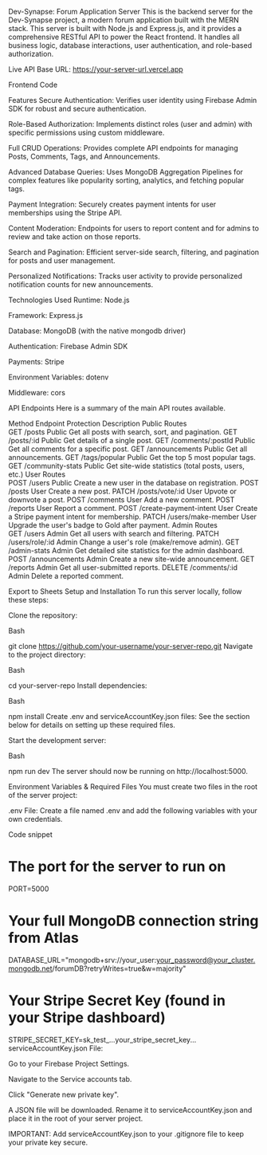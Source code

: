 Dev-Synapse: Forum Application Server
This is the backend server for the Dev-Synapse project, a modern forum application built with the MERN stack. This server is built with Node.js and Express.js, and it provides a comprehensive RESTful API to power the React frontend. It handles all business logic, database interactions, user authentication, and role-based authorization.

Live API Base URL: https://your-server-url.vercel.app

Frontend Code

Features
Secure Authentication: Verifies user identity using Firebase Admin SDK for robust and secure authentication.

Role-Based Authorization: Implements distinct roles (user and admin) with specific permissions using custom middleware.

Full CRUD Operations: Provides complete API endpoints for managing Posts, Comments, Tags, and Announcements.

Advanced Database Queries: Uses MongoDB Aggregation Pipelines for complex features like popularity sorting, analytics, and fetching popular tags.

Payment Integration: Securely creates payment intents for user memberships using the Stripe API.

Content Moderation: Endpoints for users to report content and for admins to review and take action on those reports.

Search and Pagination: Efficient server-side search, filtering, and pagination for posts and user management.

Personalized Notifications: Tracks user activity to provide personalized notification counts for new announcements.

Technologies Used
Runtime: Node.js

Framework: Express.js

Database: MongoDB (with the native mongodb driver)

Authentication: Firebase Admin SDK

Payments: Stripe

Environment Variables: dotenv

Middleware: cors

API Endpoints
Here is a summary of the main API routes available.

Method	Endpoint	Protection	Description
Public Routes			
GET	/posts	Public	Get all posts with search, sort, and pagination.
GET	/posts/:id	Public	Get details of a single post.
GET	/comments/:postId	Public	Get all comments for a specific post.
GET	/announcements	Public	Get all announcements.
GET	/tags/popular	Public	Get the top 5 most popular tags.
GET	/community-stats	Public	Get site-wide statistics (total posts, users, etc.)
User Routes			
POST	/users	Public	Create a new user in the database on registration.
POST	/posts	User	Create a new post.
PATCH	/posts/vote/:id	User	Upvote or downvote a post.
POST	/comments	User	Add a new comment.
POST	/reports	User	Report a comment.
POST	/create-payment-intent	User	Create a Stripe payment intent for membership.
PATCH	/users/make-member	User	Upgrade the user's badge to Gold after payment.
Admin Routes			
GET	/users	Admin	Get all users with search and filtering.
PATCH	/users/role/:id	Admin	Change a user's role (make/remove admin).
GET	/admin-stats	Admin	Get detailed site statistics for the admin dashboard.
POST	/announcements	Admin	Create a new site-wide announcement.
GET	/reports	Admin	Get all user-submitted reports.
DELETE	/comments/:id	Admin	Delete a reported comment.

Export to Sheets
Setup and Installation
To run this server locally, follow these steps:

Clone the repository:

Bash

git clone https://github.com/your-username/your-server-repo.git
Navigate to the project directory:

Bash

cd your-server-repo
Install dependencies:

Bash

npm install
Create .env and serviceAccountKey.json files: See the section below for details on setting up these required files.

Start the development server:

Bash

npm run dev
The server should now be running on http://localhost:5000.

Environment Variables & Required Files
You must create two files in the root of the server project:

.env File:
Create a file named .env and add the following variables with your own credentials.

Code snippet

# The port for the server to run on
PORT=5000

# Your full MongoDB connection string from Atlas
DATABASE_URL="mongodb+srv://your_user:your_password@your_cluster.mongodb.net/forumDB?retryWrites=true&w=majority"

# Your Stripe Secret Key (found in your Stripe dashboard)
STRIPE_SECRET_KEY=sk_test_...your_stripe_secret_key...
serviceAccountKey.json File:

Go to your Firebase Project Settings.

Navigate to the Service accounts tab.

Click "Generate new private key".

A JSON file will be downloaded. Rename it to serviceAccountKey.json and place it in the root of your server project.

IMPORTANT: Add serviceAccountKey.json to your .gitignore file to keep your private key secure.